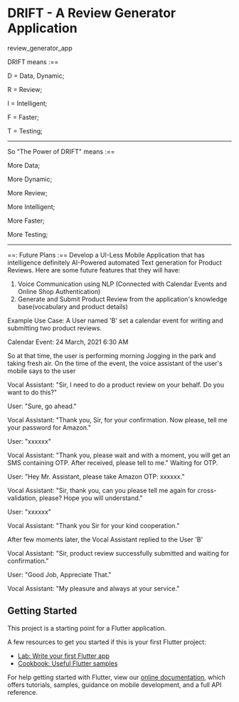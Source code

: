 # DRIFT - A Review Generator Application

review_generator_app

DRIFT means :==

D = Data, Dynamic; 

R = Review; 

I = Intelligent; 

F = Faster; 

T = Testing; 

___________________________________________________


So "The Power of DRIFT" means :==

More Data;  

More Dynamic; 

More Review; 

More Intelligent; 

More Faster; 

More Testing; 

-----------------------------------------------------

==: Future Plans :==
Develop a UI-Less Mobile Application that has intelligence definitely AI-Powered automated Text generation for Product Reviews.
Here are some future features that they will have:

1. Voice Communication using NLP (Connected with Calendar Events and Online Shop Authentication)
2. Generate and Submit Product Review from the application's knowledge base(vocabulary and product details)

Example Use Case:
A User named 'B' set a calendar event for writing and submitting two product reviews.

Calendar Event: 24 March, 2021 6:30 AM

So at that time, the user is performing morning Jogging in the park and taking fresh air. On the time of the event, the voice assistant of the user's mobile says to the user 

Vocal Assistant: "Sir, I need to do a product review on your behalf. Do you want to do this?"

User: "Sure, go ahead."

Vocal Assistant: "Thank you, Sir, for your confirmation. Now please, tell me your password for Amazon."

User: "xxxxxx"

Vocal Assistant: "Thank you, please wait and with a moment, you will get an SMS containing OTP. After received, please tell to me."
Waiting for OTP.

User: "Hey Mr. Assistant, please take Amazon OTP: xxxxxx."

Vocal Assistant: "Sir, thank you, can you please tell me again for cross-validation, please? Hope you will understand."

User: "xxxxxx" 

Vocal Assistant: "Thank you Sir for your kind cooperation."

After few moments later, the Vocal Assistant replied to the User 'B'

Vocal Assistant: "Sir, product review successfully submitted and waiting for confirmation."

User: "Good Job, Appreciate That."

Vocal Assistant: "My pleasure and always at your service."

## Getting Started

This project is a starting point for a Flutter application.

A few resources to get you started if this is your first Flutter project:

- [Lab: Write your first Flutter app](https://flutter.dev/docs/get-started/codelab)
- [Cookbook: Useful Flutter samples](https://flutter.dev/docs/cookbook)

For help getting started with Flutter, view our
[online documentation](https://flutter.dev/docs), which offers tutorials,
samples, guidance on mobile development, and a full API reference.
